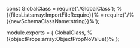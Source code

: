 const GlobalClass = require('./GlobalClass');
%{{filesList:array:ImportFileRequire}}% = require('./%{{newSchemaClassName:string}}%');

module.exports = {
    GlobalClass,
%{{objectProps:array:ObjectPropNoValue}}%
};
